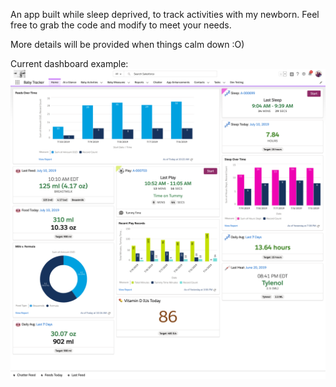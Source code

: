 An app built while sleep deprived, to track activities with my newborn.
Feel free to grab the code and modify to meet your needs.

More details will be provided when things calm down :O)

Current dashboard example:
![dashboard](https://raw.githubusercontent.com/dcinzona/baby_tracker/assets/dashboard.png)
